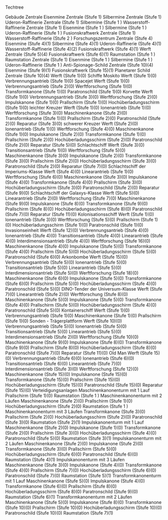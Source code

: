 Techtree

Gebäude
Zentrale
Eisenmine	Zentrale (Stufe 1)
Silbermine	Zentrale (Stufe 1)
Uderon-Raffinerie	Zentrale (Stufe 1)
Silbermine (Stufe 1 )
Wasserstoff-Raffinerie	Zentrale (Stufe 1)
Eisenmine (Stufe 1 )
Silbermine (Stufe 1 )
Uderon-Raffinerie (Stufe 1 )
Fusionskraftwerk	Zentrale (Stufe 1)
Wasserstoff-Raffinerie (Stufe 2 )
Forschungszentrum	Zentrale (Stufe 4)
Eisenmine (Stufe 4)(1)
Silbermine (Stufe 4)(1)
Uderon-Raffinerie (Stufe 4)(1)
Wasserstoff-Raffinerie (Stufe 4)(2)
Fusionskraftwerk (Stufe 4)(1)
Werft	Zentrale (Stufe 5)(4)
Fusionskraftwerk (Stufe 6)(1)
Raumstation (Stufe 1 )
Raumstation	Zentrale (Stufe 1)
Eisenmine (Stufe 1 )
Silbermine (Stufe 1 )
Uderon-Raffinerie (Stufe 1 )
Anti-Spionage-Schild	Zentrale (Stufe 10)(4)
Eisenmine (Stufe 9)(1)
Fusionskraftwerk (Stufe 15)(1)
Planetarer Schild	Zentrale (Stufe 10)(4)
Werft (Stufe 1)(0)
Schiffe
Moskito	Werft (Stufe 1)(0)
Verbrennungsantrieb (Stufe 1)(0)
Spacejet	Werft (Stufe 1)(0)
Verbrennungsantrieb (Stufe 2)(0)
Werftforschung (Stufe 1)(0)
Transformkanone (Stufe 1)(0)
Paratronschild (Stufe 1)(0)
Korvette	Werft (Stufe 1)(0)
Verbrennungsantrieb (Stufe 3)(0)
Werftforschung (Stufe 2)(0)
Impulskanone (Stufe 1)(0)
Prallschirm (Stufe 1)(0)
Hochüberladungsschirm (Stufe 1)(0)
leichter Kreuzer	Werft (Stufe 1)(0)
Ionenantrieb (Stufe 1)(0)
Werftforschung (Stufe 3)(0)
Maschinenkanone (Stufe 2)(0)
Transformkanone (Stufe 1)(0)
Prallschirm (Stufe 2)(0)
Paratronschild (Stufe 2)(0)
Reparatur (Stufe 3)(0)
schwerer Kreuzer	Werft (Stufe 2)(0)
Ionenantrieb (Stufe 1)(0)
Werftforschung (Stufe 4)(0)
Maschinenkanone (Stufe 1)(0)
Impulskanone (Stufe 2)(0)
Transformkanone (Stufe 1)(0)
Prallschirm (Stufe 2)(0)
Hochüberladungsschirm (Stufe 2)(0)
Paratronschild (Stufe 2)(0)
Reparatur (Stufe 5)(0)
Schlachtschiff	Werft (Stufe 3)(0)
Transitionsantrieb (Stufe 1)(0)
Werftforschung (Stufe 5)(0)
Maschinenkanone (Stufe 3)(0)
Impulskanone (Stufe 2)(0)
Transformkanone (Stufe 3)(0)
Prallschirm (Stufe 2)(0)
Hochüberladungsschirm (Stufe 3)(0)
Paratronschild (Stufe 2)(0)
Reparatur (Stufe 7)(0)
Schlachtschiff der Imperiums-Klasse	Werft (Stufe 4)(0)
Linearantrieb (Stufe 1)(0)
Werftforschung (Stufe 6)(0)
Maschinenkanone (Stufe 3)(0)
Impulskanone (Stufe 4)(0)
Transformkanone (Stufe 4)(0)
Prallschirm (Stufe 3)(0)
Hochüberladungsschirm (Stufe 3)(0)
Paratronschild (Stufe 2)(0)
Reparatur (Stufe 9)(0)
Schlachtschiff der Galaxys-Klasse	Werft (Stufe 5)(0)
Linearantrieb (Stufe 2)(0)
Werftforschung (Stufe 7)(0)
Maschinenkanone (Stufe 9)(0)
Impulskanone (Stufe 8)(0)
Transformkanone (Stufe 9)(0)
Prallschirm (Stufe 8)(0)
Hochüberladungsschirm (Stufe 8)(0)
Paratronschild (Stufe 7)(0)
Reparatur (Stufe 11)(0)
Kolonisationsschiff	Werft (Stufe 1)(0)
Ionenantrieb (Stufe 3)(0)
Werftforschung (Stufe 5)(0)
Prallschirm (Stufe 1)(0)
Hochüberladungsschirm (Stufe 1)(0)
Paratronschild (Stufe 1)(0)
Invasionseinheit	Werft (Stufe 12)(0)
Verbrennungsantrieb (Stufe 4)(0)
Ionenantrieb (Stufe 4)(0)
Transitionsantrieb (Stufe 4)(0)
Linearantrieb (Stufe 4)(0)
Interdimensionsantrieb (Stufe 4)(0)
Werftforschung (Stufe 16)(0)
Maschinenkanone (Stufe 4)(0)
Impulskanone (Stufe 5)(0)
Transformkanone (Stufe 4)(0)
Prallschirm (Stufe 5)(0)
Hochüberladungsschirm (Stufe 5)(0)
Paratronschild (Stufe 6)(0)
Arkonbombe	Werft (Stufe 15)(0)
Verbrennungsantrieb (Stufe 5)(0)
Ionenantrieb (Stufe 5)(0)
Transitionsantrieb (Stufe 5)(0)
Linearantrieb (Stufe 5)(0)
Interdimensionsantrieb (Stufe 5)(0)
Werftforschung (Stufe 18)(0)
Maschinenkanone (Stufe 6)(0)
Impulskanone (Stufe 5)(0)
Transformkanone (Stufe 6)(0)
Prallschirm (Stufe 5)(0)
Hochüberladungsschirm (Stufe 4)(0)
Paratronschild (Stufe 5)(0)
DINO-Tender der Universum-Klasse	Werft (Stufe 7)(0)
Linearantrieb (Stufe 2)(0)
Werftforschung (Stufe 8)(0)
Maschinenkanone (Stufe 5)(0)
Impulskanone (Stufe 5)(0)
Transformkanone (Stufe 4)(0)
Prallschirm (Stufe 5)(0)
Hochüberladungsschirm (Stufe 4)(0)
Paratronschild (Stufe 5)(0)
Kontainerschiff	Werft (Stufe 1)(0)
Verbrennungsantrieb (Stufe 1)(0)
Maschinenkanone (Stufe 1)(0)
Prallschirm (Stufe 1)(0)
Sonden	-
Trägerplattform	Werft (Stufe 10)(0)
Verbrennungsantrieb (Stufe 5)(0)
Ionenantrieb (Stufe 5)(0)
Transitionsantrieb (Stufe 5)(0)
Linearantrieb (Stufe 5)(0)
Interdimensionsantrieb (Stufe 2)(0)
Werftforschung (Stufe 10)(0)
Maschinenkanone (Stufe 9)(0)
Impulskanone (Stufe 8)(0)
Transformkanone (Stufe 9)(0)
Prallschirm (Stufe 8)(0)
Hochüberladungsschirm (Stufe 8)(0)
Paratronschild (Stufe 7)(0)
Reparatur (Stufe 11)(0)
Old Man	Werft (Stufe 15)(0)
Verbrennungsantrieb (Stufe 6)(0)
Ionenantrieb (Stufe 6)(0)
Transitionsantrieb (Stufe 6)(0)
Linearantrieb (Stufe 7)(0)
Interdimensionsantrieb (Stufe 3)(0)
Werftforschung (Stufe 12)(0)
Maschinenkanone (Stufe 15)(0)
Impulskanone (Stufe 15)(0)
Transformkanone (Stufe 15)(0)
Prallschirm (Stufe 15)(0)
Hochüberladungsschirm (Stufe 15)(0)
Paratronschild (Stufe 15)(0)
Reparatur (Stufe 15)(0)
Verteidigungsanlagen
Maschinenkanonenturm mit 1 Lauf	Prallschirm (Stufe 1)(0)
Raumstation (Stufe 1 )
Maschinenkanonenturm mit 2 Läufen	Maschinenkanone (Stufe 2)(0)
Prallschirm (Stufe 1)(0)
Hochüberladungsschirm (Stufe 2)(0)
Raumstation (Stufe 1 )
Maschinenkanonenturm mit 3 Läufen	Transformkanone (Stufe 3)(0)
Prallschirm (Stufe 2)(0)
Hochüberladungsschirm (Stufe 2)(0)
Paratronschild (Stufe 3)(0)
Raumstation (Stufe 2)(1)
Impulskanonenturm mit 1 Lauf	Maschinenkanone (Stufe 2)(0)
Impulskanone (Stufe 1)(0)
Transformkanone (Stufe 2)(0)
Prallschirm (Stufe 3)(0)
Hochüberladungsschirm (Stufe 4)(0)
Paratronschild (Stufe 5)(0)
Raumstation (Stufe 3)(1)
Impulskanonenturm mit 2 Läufen	Maschinenkanone (Stufe 2)(0)
Impulskanone (Stufe 2)(0)
Transformkanone (Stufe 3)(0)
Prallschirm (Stufe 5)(0)
Hochüberladungsschirm (Stufe 6)(0)
Paratronschild (Stufe 6)(0)
Raumstation (Stufe 4)(1)
Impulskanonenturm mit 3 Läufen	Maschinenkanone (Stufe 3)(0)
Impulskanone (Stufe 4)(0)
Transformkanone (Stufe 4)(0)
Prallschirm (Stufe 7)(0)
Hochüberladungsschirm (Stufe 6)(0)
Paratronschild (Stufe 7)(0)
Raumstation (Stufe 5)(1)
Transformkanonenturm mit 1 Lauf	Maschinenkanone (Stufe 5)(0)
Impulskanone (Stufe 4)(0)
Transformkanone (Stufe 6)(0)
Prallschirm (Stufe 8)(0)
Hochüberladungsschirm (Stufe 8)(0)
Paratronschild (Stufe 9)(0)
Raumstation (Stufe 6)(1)
Transformkanonenturm mit 2 Läufen	Maschinenkanone (Stufe 5)(0)
Impulskanone (Stufe 8)(0)
Transformkanone (Stufe 10)(0)
Prallschirm (Stufe 10)(0)
Hochüberladungsschirm (Stufe 10)(0)
Paratronschild (Stufe 10)(0)
Raumstation (Stufe 7)(1)